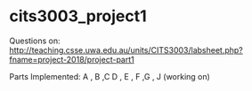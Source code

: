 # cits3003_project1

Questions on: http://teaching.csse.uwa.edu.au/units/CITS3003/labsheet.php?fname=project-2018/project-part1


Parts Implemented: A , B ,C D , E , F ,G , J (working on)  
